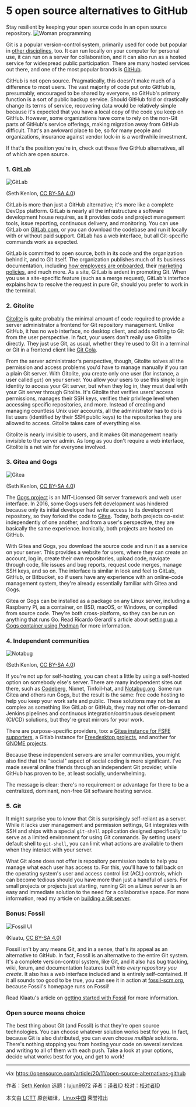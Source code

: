 [#]: collector: (lujun9972)
[#]: translator: ( )
[#]: reviewer: ( )
[#]: publisher: ( )
[#]: url: ( )
[#]: subject: (5 open source alternatives to GitHub)
[#]: via: (https://opensource.com/article/20/11/open-source-alternatives-github)
[#]: author: (Seth Kenlon https://opensource.com/users/seth)

5 open source alternatives to GitHub
======
Stay resilient by keeping your open source code in an open source
repository.
![Woman programming][1]

Git is a popular version-control system, primarily used for code but popular in [other disciplines][2], too. It can run locally on your computer for personal use, it can run on a server for collaboration, and it can also run as a hosted service for widespread public participation. There are many hosted services out there, and one of the most popular brands is [GitHub][3].

GitHub is not open source. Pragmatically, this doesn't make much of a difference to most users. The vast majority of code put onto GitHub is, presumably, encouraged to be shared by everyone, so GitHub's primary function is a sort of public backup service. Should GitHub fold or drastically change its terms of service, recovering data would be relatively simple because it's expected that you have a local copy of the code you keep on GitHub. However, some organizations have come to rely on the non-Git parts of GitHub's service offerings, making migration away from GitHub difficult. That's an awkward place to be, so for many people and organizations, insurance against vendor lock-in is a worthwhile investment.

If that's the position you're in, check out these five GitHub alternatives, all of which are open source.

### 1\. GitLab

![GitLab][4]

(Seth Kenlon, [CC BY-SA 4.0][5])

GitLab is more than just a GitHub alternative; it's more like a complete DevOps platform. GitLab is nearly all the infrastructure a software development house requires, as it provides code and project management tools, issue reporting, continuous delivery, and monitoring. You can use GitLab on [GitLab.com][6], or you can download the codebase and run it locally with or without paid support. GitLab has a web interface, but all Git-specific commands work as expected.

GitLab is committed to open source, both in its code and the organization behind it, and to Git itself. The organization publishes much of its business documentation, including [how employees are onboarded][7], their [marketing policies][8], and much more. As a site, GitLab is ardent in promoting Git. When you use a site-specific feature (such as a merge request), GitLab's interface explains how to resolve the request in pure Git, should you prefer to work in the terminal.

### 2\. Gitolite

[Gitolite][9] is quite probably the minimal amount of code required to provide a server administrator a frontend for Git repository management. Unlike GitHub, it has no web interface, no desktop client, and adds nothing to Git from the user perspective. In fact, your users don't really use Gitolite directly. They just use Git, as usual, whether they're used to Git in a terminal or Git in a frontend client like [Git Cola][10].

From the server administrator's perspective, though, Gitolite solves all the permission and access problems you'd have to manage manually if you ran a plain Git server. With Gitolite, you create only one user (for instance, a user called `git`) on your server. You allow your users to use this single login identity to access your Git server, but when they log in, they must deal with your Git server through Gitolite. It's Gitolite that verifies users' access permissions, manages their SSH keys, verifies their privilege level when accessing specific repositories, and more. Instead of creating and managing countless Unix user accounts, all the administrator has to do is list users (identified by their SSH public keys) to the repositories they are allowed to access. Gitolite takes care of everything else.

Gitolite is nearly invisible to users, and it makes Git management nearly invisible to the server admin. As long as you don't require a web interface, Gitolite is a net win for everyone involved.

### 3\. Gitea and Gogs

![Gitea][11]

(Seth Kenlon, [CC BY-SA 4.0][5])

The [Gogs project][12] is an MIT-Licensed Git server framework and web user interface. In 2016, some Gogs users felt development was hindered because only its initial developer had write access to its development repository, so they forked the code to [Gitea][13]. Today, both projects co-exist independently of one another, and from a user's perspective, they are basically the same experience. Ironically, both projects are hosted on GitHub.

With Gitea and Gogs, you download the source code and run it as a service on your server. This provides a website for users, where they can create an account, log in, create their own repositories, upload code, navigate through code, file issues and bug reports, request code merges, manage SSH keys, and so on. The interface is similar in look and feel to GitLab, GitHub, or Bitbucket, so if users have any experience with an online-code management system, they're already essentially familiar with Gitea and Gogs.

Gitea or Gogs can be installed as a package on any Linux server, including a Raspberry Pi, as a container, on BSD, macOS, or Windows, or compiled from source code. They're both cross-platform, so they can be run on anything that runs Go. Read Ricardo Gerardi's article about [setting up a Gogs container using Podman][14] for more information.

### 4\. Independent communities

![Notabug][15]

(Seth Kenlon, [CC BY-SA 4.0][5])

If you're not up for self-hosting, you can cheat a little by using a self-hosted option on somebody else's server. There are many independent sites out there, such as [Codeberg][16], Nixnet, Tinfoil-hat, and [Notabug.org][17]. Some run Gitea and others run Gogs, but the result is the same: free code hosting to help you keep your work safe and public. These solutions may not be as complex as something like GitLab or GitHub, they may not offer on-demand Jenkins pipelines and continuous integration/continuous development (CI/CD) solutions, but they're great mirrors for your work.

There are purpose-specific providers, too: a [Gitea instance for FSFE supporters][18], a Gitlab instance for [Freedesktop projects][19], and another for [GNOME projects][20].

Because these independent servers are smaller communities, you might also find that the "social" aspect of social coding is more significant. I've made several online friends through an independent Git provider, while GitHub has proven to be, at least socially, underwhelming.

The message is clear: there's no requirement or advantage for there to be a centralized, dominant, non-free Git software hosting service.

### 5\. Git

It might surprise you to know that Git is surprisingly self-reliant as a server. While it lacks user management and permission settings, Git integrates with SSH and ships with a special `git-shell` application designed specifically to serve as a limited environment for using Git commands. By setting users' default shell to `git-shell`, you can limit what actions are available to them when they interact with your server.

What Git alone does not offer is repository permission tools to help you manage what each user has access to. For this, you'll have to fall back on the operating system's user and access control list (ACL) controls, which can become tedious should you have more than just a handful of users. For small projects or projects just starting, running Git on a Linux server is an easy and immediate solution to the need for a collaborative space. For more information, read my article on [building a Git server][21].

### Bonus: Fossil

![Fossil UI][22]

(Klaatu, [CC BY-SA 4.0][5])

Fossil isn't by any means Git, and in a sense, that's its appeal as an alternative to GitHub. In fact, Fossil is an alternative to the entire Git system. It's a complete version-control system, like Git, and it also has bug tracking, wiki, forum, and documentation features _built into every repository you create_. It also has a web interface included and is entirely self-contained. If it all sounds too good to be true, you can see it in action at [fossil-scm.org][23], because Fossil's homepage runs on Fossil!

Read Klaatu's article on [getting started with Fossil][24] for more information.

### Open source means choice

The best thing about Git (and Fossil) is that they're open source technologies. You can choose whatever solution works best for you. In fact, because Git is also distributed, you can even choose _multiple_ solutions. There's nothing stopping you from hosting your code on several services and writing to all of them with each push. Take a look at your options, decide what works best for you, and get to work!

--------------------------------------------------------------------------------

via: https://opensource.com/article/20/11/open-source-alternatives-github

作者：[Seth Kenlon][a]
选题：[lujun9972][b]
译者：[译者ID](https://github.com/译者ID)
校对：[校对者ID](https://github.com/校对者ID)

本文由 [LCTT](https://github.com/LCTT/TranslateProject) 原创编译，[Linux中国](https://linux.cn/) 荣誉推出

[a]: https://opensource.com/users/seth
[b]: https://github.com/lujun9972
[1]: https://opensource.com/sites/default/files/styles/image-full-size/public/lead-images/programming-code-keyboard-laptop-music-headphones.png?itok=EQZ2WKzy (Woman programming)
[2]: https://opensource.com/article/19/4/write-git
[3]: https://github.com/
[4]: https://opensource.com/sites/default/files/uploads/gitlab.jpg (GitLab)
[5]: https://creativecommons.org/licenses/by-sa/4.0/
[6]: https://gitlab.com
[7]: https://about.gitlab.com/handbook/people-group/general-onboarding/onboarding-processes
[8]: https://about.gitlab.com/handbook
[9]: https://gitolite.com/gitolite/index.html
[10]: https://opensource.com/article/20/3/git-cola
[11]: https://opensource.com/sites/default/files/uploads/gitea.jpg (Gitea)
[12]: https://gogs.io
[13]: https://gitea.io
[14]: https://www.redhat.com/sysadmin/git-gogs-podman
[15]: https://opensource.com/sites/default/files/uploads/notabug.jpg (Notabug)
[16]: https://join.codeberg.org/
[17]: https://notabug.org
[18]: https://git.fsfe.org/
[19]: https://gitlab.freedesktop.org
[20]: https://gitlab.gnome.org
[21]: https://opensource.com/life/16/8/how-construct-your-own-git-server-part-6
[22]: https://opensource.com/sites/default/files/uploads/fossil-ui.jpg (Fossil UI)
[23]: https://www.fossil-scm.org
[24]: https://opensource.com/article/20/11/fossil
